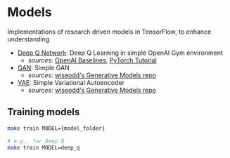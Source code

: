 # Models

Implementations of research driven models in TensorFlow, to enhance understanding

- [Deep Q Network](deep_q): Deep Q Learning in simple OpenAI Gym environment
  - *sources*: [OpenAI Baselines](https://github.com/openai/baselines/tree/master/baselines/deepq), [PyTorch Tutorial](http://pytorch.org/tutorials/intermediate/reinforcement_q_learning.html)
- [GAN](vanilla_gan): Simple GAN
  - *sources*: [wiseodd's Generative Models repo](https://github.com/wiseodd/generative-models)
- [VAE](vanilla_vae): Simple Variational Autoencoder
  - *sources*: [wiseodd's Generative Models repo](https://github.com/wiseodd/generative-models)

## Training models

```sh
make train MODEL={model_folder}

# e.g., for Deep Q
make train MODEL=deep_q
```
